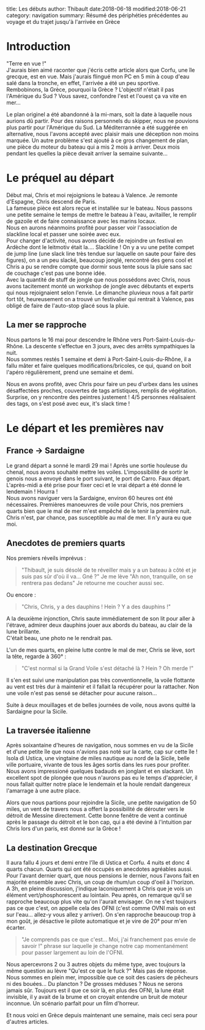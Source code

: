 title: Les débuts
author: Thibault
date:2018-06-18
modified:2018-06-21
category: navigation
summary: Résumé des périphéties précédentes au voyage et du trajet jusqu'à l'arrivée en Grèce

Introduction
============

"Terre en vue !"  
J'aurais bien aimé raconter que j'écris cette article alors que Corfu, une île grecque, est en vue. Mais j'aurais flingué mon PC en 5 min à coup d'eau salé dans la tronche, en effet, l'arrivée a été un peu sportive.  
Rembobinons, la Grèce, pourquoi la Grèce ? L'objectif n'était il pas l'Amérique du Sud ? Vous savez, confondre l'est et l'ouest ça va vite en mer...

Le plan originel a été abandonné à la mi-mars, soit la date à laquelle nous aurions dû partir. Pour des raisons personnels du skipper, nous ne pouvions plus partir pour l'Amérique du Sud. La Méditerrannée a été suggérée en alternative, nous l'avons accepté avec plaisir mais une déception non moins marquée.
Un autre problème s'est ajouté à ce gros changement de plan, une pièce du moteur du bateau qui a mis 2 mois à arriver. Deux mois pendant les quelles la pièce devait arriver la semaine suivante...

Le préquel au départ
===================

Début mai, Chris et moi rejoignions le bateau à Valence. Je remonte d'Espagne, Chris descend de Paris.  
La fameuse pièce est alors reçue et installée sur le bateau. Nous passons une petite semaine le temps de mettre le bateau à l'eau, avitailler, le remplir de gazoile et de faire connaissance avec les marins locaux.  
Nous en aurons néanmoins profité pour passer voir l'association de slackline local et passer une soirée avec eux.  
Pour changer d'activité, nous avons décidé de rejoindre un festival en Ardèche dont le leitmotiv était la.... Slackline ! On y a vu une petite compet de jump line (une slack line très tendue sur laquelle on saute pour faire des figures), on a un peu slacké, beaucoup jonglé, rencontré des gens cool et Chris a pu se rendre compte que dormir sous tente sous la pluie sans sac de couchage c'est pas une bonne idée.   
Avec la quantité de stuff de jongle que nous possédons avec Chris, nous avons tacitement monté un workshop de jongle avec débutants et experts qui nous rejoignaient selon l'envie.
Le dimanche pluvieux nous a fait partir fort tôt, heureusement on a trouvé un festivalier qui rentrait à Valence, pas obligé de faire de l'auto-stop glacé sous la pluie.

La mer se rapproche
-------------------

Nous partons le 16 mai pour descendre le Rhône vers Port-Saint-Louis-du-Rhône. La descente s'effectue en 3 jours, avec des arrêts sympathiques la nuit.  
Nous sommes restés 1 semaine et demi à Port-Saint-Louis-du-Rhône, il a fallu mâter et faire quelques modifications/bricoles, ce qui, quand on boit l'apéro régulièrement, prend une semaine et demi.  

Nous en avons profité, avec Chris pour faire un peu d'urbex dans les usines désaffectées proches, couvertes de tags artistiques, remplis de végétation. Surprise, on y rencontre des peintres justement ! 4/5 personnes réalisaient des tags, on s'est posé avec eux, it's slack time !

Le départ et les premières nav
=========

France -> Sardaigne
----

Le grand départ a sonné le mardi 29 mai ! Après une sortie houleuse du chenal, nous avons souhaité mettre les voiles. L'impossibilité de sortir le genois nous a envoyé dans le port suivant, le port de Carro. Faux départ.  
L'après-midi a été prise pour fixer ceci et le vrai départ a été donné le lendemain ! Hourra !   
Nous avons naviguer vers la Sardaigne, environ 60 heures ont été nécessaires. Premières manoeuvres de voile pour Chris, nos premiers quarts bien que le mal de mer m'est empêché de le tenir la première nuit. Chris n'est, par chance, pas susceptible au mal de mer. Il n'y aura eu que moi.

Anecdotes de premiers quarts
-------------------

Nos premiers réveils imprévus :  

> "Thibault, je suis désolé de te réveiller mais y a un bateau à côté et je suis pas sûr d'où il va...
> Gné ?" Je me lève "Ah non, tranquille, on se rentrera pas dedans" Je retourne me coucher aussi sec.

Ou encore :  

> "Chris, Chris, y a des dauphins !
> Hein ?
> Y a des dauphins !"

A la deuxième injonction, Chris saute immédiatement de son lit pour aller à l'étrave, admirer deux dauphins jouer aux abords du bateau, au clair de la lune brillante.  
C'était beau, une photo ne le rendrait pas.  

L'un de mes quarts, en pleine lutte contre le mal de mer, Chris se lève, sort la tête, regarde à 360° :

> "C'est normal si la Grand Voile s'est détaché là ?
> Hein ? Oh merde !"

 Il s'en est suivi une manipulation pas très conventionnelle, la voile flottante au vent est très dur à maintenir et il fallait la récupérer pour la rattacher. Non une voile n'est pas sensé se détacher pour aucune raison...

Suite à deux mouillages et de belles journées de voile, nous avons quitté la Sardaigne pour la Sicile.

La traversée italienne
------------

Après soixantaine d'heures de navigation, nous sommes en vu de la Sicile et d'une petite île que nous n'avions pas noté sur la carte, cap sur cette île ! Isola di Ustica, une vingtaine de miles nautique au nord de la Sicile, belle ville portuaire, vivante de tous les âges sortis dans les rues pour profiter. Nous avons impressioné quelques badauds en jonglant et en slackant. Un excellent spot de plongée que nous n'aurons pas eu le temps d'apprécier, il nous fallait quitter notre place le lendemain et la houle rendait dangereux l'amarrage à une autre place.

Alors que nous partions pour rejoindre la Sicile, une petite navigation de 50 miles, un vent de travers nous a offert la possibilité de dérouter vers le détroit de Messine directement. Cette bonne fenêtre de vent a continué après le passage du détroit et le bon cap, qui a été deviné à l'intuition par Chris lors d'un paris, est donné sur la Grèce !

La destination Grecque
------------------

Il aura fallu 4 jours et demi entre l'île di Ustica et Corfu. 4 nuits et donc 4 quarts chacun. Quarts qui ont été occupés en anecdotes agréables aussi.
Pour l'avant dernier quart, que nous pensions le dernier, nous l'avons fait en majorité ensemble avec Chris, un coup de rhum/un coup d'oeil à l'horizon. A 3h, en pleine discussion, j'indique laconiquement à Chris que je vois un élément vert/phosphorescent au lointain. Peu après, on remarque qu'il se rapproche beaucoup plus vite qu'on l'aurait envisager. On ne s'est toujours pas ce que c'est, on appelle cela des OFNI (c'est comme OVNI mais on est sur l'eau... allez-y vous allez y arriver). On s'en rapproche beaucoup trop à mon goût, je désactive le pilote automatique et je vire de 20° pour m'en écarter.

> "Je comprends pas ce que c'est...
> Moi, j'ai franchement pas envie de savoir !" phrase sur laquelle je change notre cap momentanément pour passer largement au loin de l'OFNI.

Nous apercevrons 2 ou 3 autres objets du même type, avec toujours la même question au lèvre "Qu'est ce que le fuck ?" Mais pas de réponse. Nous sommes en plein mer, impossible que ce soit des casiers de pêcheurs ni des bouées... Du plancton ? De grosses méduses ? Nous ne serons jamais sûr.
Toujours est il que ce soir là, en plus des OFNI, la lune était invisible, il y avait de la brume et on croyait entendre un bruit de moteur inconnue. Un scénario parfait pour un film d'horreur.

Et nous voici en Grèce depuis maintenant une semaine, mais ceci sera pour d'autres articles.
